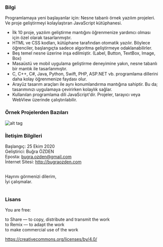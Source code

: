 ### Bilgi

Programlamaya yeni başlayanlar için: Nesne tabanlı örnek yazılım projeleri.<br>
Ve proje geliştirmeyi kolaylaştıran JavaScript kütüphanesi.<br />

* İlk 10 proje, yazılım geliştirme mantığını öğrenmenize yardımcı olması için özel olarak tasarlanmıştır.
* HTML ve CSS kodları, kütüphane tarafından otomatik yazılır. Böylece öğrenciler, başlangıçta sadece algoritma geliştirmeye odaklanabilirler.
* Beş temel nesne üzerine inşa edilmiştir. (Label, Button, TextBox, Image, Box)
* Masaüstü ve mobil uygulama geliştirme deneyimine yakın, nesne tabanlı bir mantık ile tasarlanmıştır.
* C, C++, C#, Java, Python, Swift, PHP, ASP.NET vb. programlama dillerini daha kolay öğrenmenize faydası olur.
* Arayüz tasarım araçları ile aynı konumlandırma mantığına sahiptir. Bu da; tasarımınızı uygulamaya çevirirken kolaylık sağlar.
* Kullanılan programlama dili JavaScript'dir. Projeler, tarayıcı veya WebView üzerinde çalıştırılabilir.

### Örnek Projelerden Bazıları

![alt tag](https://bug7a.github.io/basicjs-turkce/projeler.png)

### İletişim Bilgileri

Başlangıç: 25 Ekim 2020<br>
Geliştirici: Buğra ÖZDEN<br>
Eposta: bugra.ozden@gmail.com<br>
İnternet Sitesi: http://bugraozden.com<br><br>

Hayrını görmenizi dilerim,<br />
İyi çalışmalar.<br /><br />

### Lisans

You are free:<br />

to Share — to copy, distribute and transmit the work<br />
to Remix — to adapt the work<br />
to make commercial use of the work<br />

<https://creativecommons.org/licenses/by/4.0/><br /><br />
